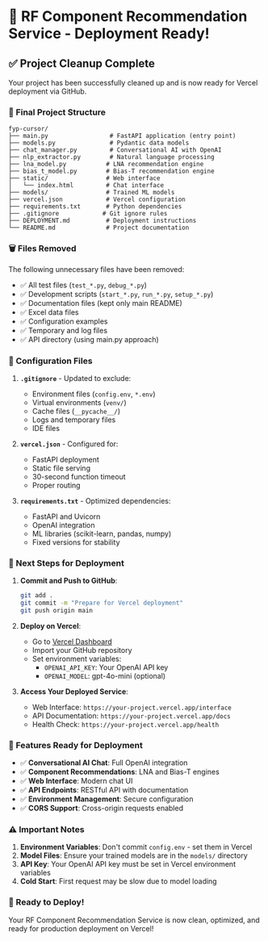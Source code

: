 # 🚀 RF Component Recommendation Service - Deployment Ready!

## ✅ Project Cleanup Complete

Your project has been successfully cleaned up and is now ready for Vercel deployment via GitHub.

### 📁 Final Project Structure

```
fyp-cursor/
├── main.py                 # FastAPI application (entry point)
├── models.py               # Pydantic data models
├── chat_manager.py         # Conversational AI with OpenAI
├── nlp_extractor.py        # Natural language processing
├── lna_model.py           # LNA recommendation engine
├── bias_t_model.py        # Bias-T recommendation engine
├── static/                # Web interface
│   └── index.html         # Chat interface
├── models/                # Trained ML models
├── vercel.json            # Vercel configuration
├── requirements.txt       # Python dependencies
├── .gitignore            # Git ignore rules
├── DEPLOYMENT.md          # Deployment instructions
└── README.md              # Project documentation
```

### 🗑️ Files Removed

The following unnecessary files have been removed:
- ✅ All test files (`test_*.py`, `debug_*.py`)
- ✅ Development scripts (`start_*.py`, `run_*.py`, `setup_*.py`)
- ✅ Documentation files (kept only main README)
- ✅ Excel data files
- ✅ Configuration examples
- ✅ Temporary and log files
- ✅ API directory (using main.py approach)

### 🔧 Configuration Files

1. **`.gitignore`** - Updated to exclude:
   - Environment files (`config.env`, `*.env`)
   - Virtual environments (`venv/`)
   - Cache files (`__pycache__/`)
   - Logs and temporary files
   - IDE files

2. **`vercel.json`** - Configured for:
   - FastAPI deployment
   - Static file serving
   - 30-second function timeout
   - Proper routing

3. **`requirements.txt`** - Optimized dependencies:
   - FastAPI and Uvicorn
   - OpenAI integration
   - ML libraries (scikit-learn, pandas, numpy)
   - Fixed versions for stability

### 🚀 Next Steps for Deployment

1. **Commit and Push to GitHub**:
   ```bash
   git add .
   git commit -m "Prepare for Vercel deployment"
   git push origin main
   ```

2. **Deploy on Vercel**:
   - Go to [Vercel Dashboard](https://vercel.com/dashboard)
   - Import your GitHub repository
   - Set environment variables:
     - `OPENAI_API_KEY`: Your OpenAI API key
     - `OPENAI_MODEL`: gpt-4o-mini (optional)

3. **Access Your Deployed Service**:
   - Web Interface: `https://your-project.vercel.app/interface`
   - API Documentation: `https://your-project.vercel.app/docs`
   - Health Check: `https://your-project.vercel.app/health`

### 🎯 Features Ready for Deployment

- ✅ **Conversational AI Chat**: Full OpenAI integration
- ✅ **Component Recommendations**: LNA and Bias-T engines
- ✅ **Web Interface**: Modern chat UI
- ✅ **API Endpoints**: RESTful API with documentation
- ✅ **Environment Management**: Secure configuration
- ✅ **CORS Support**: Cross-origin requests enabled

### ⚠️ Important Notes

1. **Environment Variables**: Don't commit `config.env` - set them in Vercel
2. **Model Files**: Ensure your trained models are in the `models/` directory
3. **API Key**: Your OpenAI API key must be set in Vercel environment variables
4. **Cold Start**: First request may be slow due to model loading

### 🎉 Ready to Deploy!

Your RF Component Recommendation Service is now clean, optimized, and ready for production deployment on Vercel!

